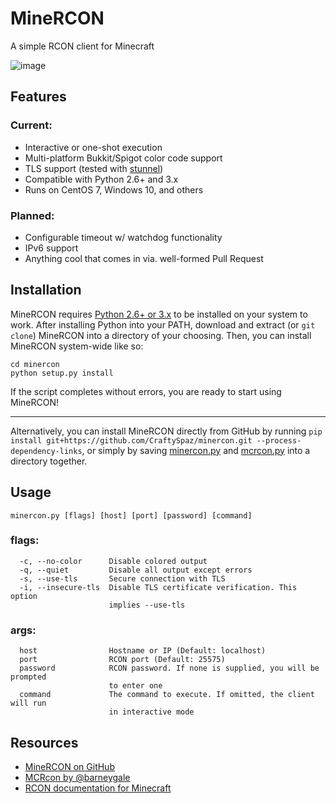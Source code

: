 MineRCON
========

A simple RCON client for Minecraft

![image](https://i.imgur.com/ieOjAfr.png)


Features
--------

### Current:
* Interactive or one-shot execution
* Multi-platform Bukkit/Spigot color code support
* TLS support (tested with [stunnel](https://www.stunnel.org>))
* Compatible with Python 2.6+ and 3.x
* Runs on CentOS 7, Windows 10, and others

### Planned:
* Configurable timeout w/ watchdog functionality
* IPv6 support
* Anything cool that comes in via. well-formed Pull Request


Installation
------------

MineRCON requires [Python 2.6+ or 3.x](https://www.python.org/downloads/>) to be installed on your system to work. After installing Python into your PATH, download and extract (or `git clone`) MineRCON into a directory of your choosing. Then, you can install MineRCON system-wide like so:

```
cd minercon
python setup.py install
```

If the script completes without errors, you are ready to start using MineRCON!

---

Alternatively, you can install MineRCON directly from GitHub by running `pip install git+https://github.com/CraftySpaz/minercon.git --process-dependency-links`, or simply by saving [minercon.py](https://raw.githubusercontent.com/CraftySpaz/minercon/master/minercon.py>) and [mcrcon.py](https://raw.githubusercontent.com/CraftySpaz/MCRcon/master/mcrcon.py>) into a directory together.


Usage
-----

`minercon.py [flags] [host] [port] [password] [command]`

### flags:
```
  -c, --no-color      Disable colored output
  -q, --quiet         Disable all output except errors
  -s, --use-tls       Secure connection with TLS
  -i, --insecure-tls  Disable TLS certificate verification. This option
                      implies --use-tls
```

### args:
```
  host                Hostname or IP (Default: localhost)
  port                RCON port (Default: 25575)
  password            RCON password. If none is supplied, you will be prompted
                      to enter one
  command             The command to execute. If omitted, the client will run
                      in interactive mode
```


Resources
---------

* [MineRCON on GitHub](https://github.com/CraftySpaz)
* [MCRcon by @barneygale](https://github.com/barneygale/MCRcon)
* [RCON documentation for Minecraft](http://wiki.vg/RCON)
